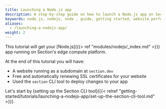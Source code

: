 ```yaml
---
title: Launching a Node.js app
description: A step-by-step guide on how to launch a Node.js app on Section.
keywords: node.js, nodejs, node , guide, getting started, website performance, page speed, webpage speed, website security, edge compute, paas
aliases:
  - /launching-a-nodejs-app/
weight: 2
---
```


This tutorial will get your [Node.js]({{< ref "modules/nodejs/_index.md" >}}) app running on Section's edge compute platform.

At the end of this tutorial you will have:

* A website running as a subdomain at `section.dev`
* Free and automatically renewing SSL certificates for your website
* Used the `section` CLI tool to deploy changes to your app

Let's start by [setting up the Section CLI tool]({{< relref "getting-started/tutorials/launching-a-nodejs-app/set-up-the-section-cli-tool.md" >}}).
